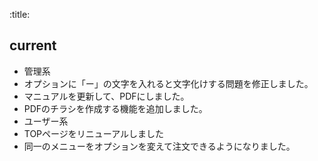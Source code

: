 :title:
## current

- 管理系
 - オプションに「ー」の文字を入れると文字化けする問題を修正しました。
 - マニュアルを更新して、PDFにしました。
 - PDFのチラシを作成する機能を追加しました。
- ユーザー系
 - TOPページをリニューアルしました
 - 同一のメニューをオプションを変えて注文できるようになりました。
